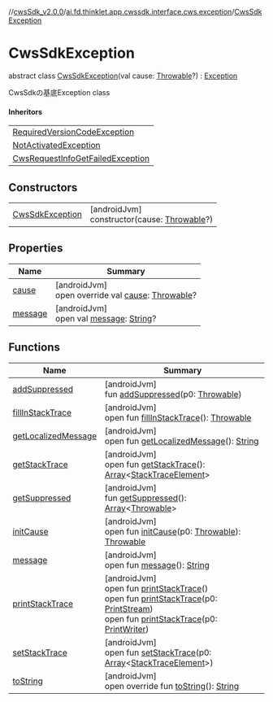 //[cwsSdk_v2.0.0](../../../index.md)/[ai.fd.thinklet.app.cwssdk.interface.cws.exception](../index.md)/[CwsSdkException](index.md)

# CwsSdkException

abstract class [CwsSdkException](index.md)(val cause: [Throwable](https://kotlinlang.org/api/latest/jvm/stdlib/kotlin/-throwable/index.html)?) : [Exception](https://developer.android.com/reference/kotlin/java/lang/Exception.html)

CwsSdkの基底Exception class

#### Inheritors

| |
|---|
| [RequiredVersionCodeException](../-required-version-code-exception/index.md) |
| [NotActivatedException](../-not-activated-exception/index.md) |
| [CwsRequestInfoGetFailedException](../-cws-request-info-get-failed-exception/index.md) |

## Constructors

| | |
|---|---|
| [CwsSdkException](-cws-sdk-exception.md) | [androidJvm]<br>constructor(cause: [Throwable](https://kotlinlang.org/api/latest/jvm/stdlib/kotlin/-throwable/index.html)?) |

## Properties

| Name | Summary |
|---|---|
| [cause](cause.md) | [androidJvm]<br>open override val [cause](cause.md): [Throwable](https://kotlinlang.org/api/latest/jvm/stdlib/kotlin/-throwable/index.html)? |
| [message](../-cws-request-info-get-failed-exception/index.md#1824300659%2FProperties%2F266414480) | [androidJvm]<br>open val [message](../-cws-request-info-get-failed-exception/index.md#1824300659%2FProperties%2F266414480): [String](https://kotlinlang.org/api/latest/jvm/stdlib/kotlin/-string/index.html)? |

## Functions

| Name | Summary |
|---|---|
| [addSuppressed](../-cws-request-info-get-failed-exception/index.md#282858770%2FFunctions%2F266414480) | [androidJvm]<br>fun [addSuppressed](../-cws-request-info-get-failed-exception/index.md#282858770%2FFunctions%2F266414480)(p0: [Throwable](https://kotlinlang.org/api/latest/jvm/stdlib/kotlin/-throwable/index.html)) |
| [fillInStackTrace](../-cws-request-info-get-failed-exception/index.md#-1102069925%2FFunctions%2F266414480) | [androidJvm]<br>open fun [fillInStackTrace](../-cws-request-info-get-failed-exception/index.md#-1102069925%2FFunctions%2F266414480)(): [Throwable](https://kotlinlang.org/api/latest/jvm/stdlib/kotlin/-throwable/index.html) |
| [getLocalizedMessage](../-cws-request-info-get-failed-exception/index.md#1043865560%2FFunctions%2F266414480) | [androidJvm]<br>open fun [getLocalizedMessage](../-cws-request-info-get-failed-exception/index.md#1043865560%2FFunctions%2F266414480)(): [String](https://kotlinlang.org/api/latest/jvm/stdlib/kotlin/-string/index.html) |
| [getStackTrace](../-cws-request-info-get-failed-exception/index.md#2050903719%2FFunctions%2F266414480) | [androidJvm]<br>open fun [getStackTrace](../-cws-request-info-get-failed-exception/index.md#2050903719%2FFunctions%2F266414480)(): [Array](https://kotlinlang.org/api/latest/jvm/stdlib/kotlin/-array/index.html)&lt;[StackTraceElement](https://developer.android.com/reference/kotlin/java/lang/StackTraceElement.html)&gt; |
| [getSuppressed](../-cws-request-info-get-failed-exception/index.md#672492560%2FFunctions%2F266414480) | [androidJvm]<br>fun [getSuppressed](../-cws-request-info-get-failed-exception/index.md#672492560%2FFunctions%2F266414480)(): [Array](https://kotlinlang.org/api/latest/jvm/stdlib/kotlin/-array/index.html)&lt;[Throwable](https://kotlinlang.org/api/latest/jvm/stdlib/kotlin/-throwable/index.html)&gt; |
| [initCause](../-cws-request-info-get-failed-exception/index.md#-418225042%2FFunctions%2F266414480) | [androidJvm]<br>open fun [initCause](../-cws-request-info-get-failed-exception/index.md#-418225042%2FFunctions%2F266414480)(p0: [Throwable](https://kotlinlang.org/api/latest/jvm/stdlib/kotlin/-throwable/index.html)): [Throwable](https://kotlinlang.org/api/latest/jvm/stdlib/kotlin/-throwable/index.html) |
| [message](message.md) | [androidJvm]<br>open fun [message](message.md)(): [String](https://kotlinlang.org/api/latest/jvm/stdlib/kotlin/-string/index.html) |
| [printStackTrace](../-cws-request-info-get-failed-exception/index.md#-1769529168%2FFunctions%2F266414480) | [androidJvm]<br>open fun [printStackTrace](../-cws-request-info-get-failed-exception/index.md#-1769529168%2FFunctions%2F266414480)()<br>open fun [printStackTrace](../-cws-request-info-get-failed-exception/index.md#1841853697%2FFunctions%2F266414480)(p0: [PrintStream](https://developer.android.com/reference/kotlin/java/io/PrintStream.html))<br>open fun [printStackTrace](../-cws-request-info-get-failed-exception/index.md#1175535278%2FFunctions%2F266414480)(p0: [PrintWriter](https://developer.android.com/reference/kotlin/java/io/PrintWriter.html)) |
| [setStackTrace](../-cws-request-info-get-failed-exception/index.md#2135801318%2FFunctions%2F266414480) | [androidJvm]<br>open fun [setStackTrace](../-cws-request-info-get-failed-exception/index.md#2135801318%2FFunctions%2F266414480)(p0: [Array](https://kotlinlang.org/api/latest/jvm/stdlib/kotlin/-array/index.html)&lt;[StackTraceElement](https://developer.android.com/reference/kotlin/java/lang/StackTraceElement.html)&gt;) |
| [toString](to-string.md) | [androidJvm]<br>open override fun [toString](to-string.md)(): [String](https://kotlinlang.org/api/latest/jvm/stdlib/kotlin/-string/index.html) |
